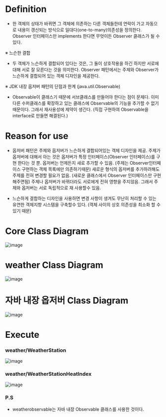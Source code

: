 
# Definition
- 한 객체의 상태가 바뀌면 그 객체에 의존하는 다른 객체들한테 연락이 가고 자동으로 내용이 갱신되는 방식으로 일대다(one-to-many)의존성을 정의한다. Observer 인터페이스만 implements 한다면 무엇이든 Observer 클래스가 될 수 있다.

※ 느슨한 결합 
- 두 객체가 느슨하게 결합되어 있다는 것은, 그 둘이 상호작용을 하긴 하지만 서로에 대해 서로 잘 모른다는 것을 의미한다. Observer 패턴에서는 주제와 Observer가 느슨하게 결합되어 있는 객체 디자인을 제공한다.

※ JDK 내장 옵저버 패턴의 단점과 한계 (java.util.Observable)
- Observable이 클래스기 때문에 서브클래스를 만들어야 한다는 점이 문제다. 이미 다른 수퍼클래스를 확장하고 있는 클래스에 Observable의 기능을 추가할 수 없기 때문이다. 그래서 재사용성에 제약이 생긴다. (직접 구현하여 Observable을 interface로 만들면 해결된다.)

# Reason for use
- 옵저버 패턴은 주제와 옵저버가 느슨하게 결합되어있는 객체 디자인을 제공. 주제가 옵저버에 대해서 아는 것은 옵저버가 특정 인터페이스(Observer 인터페이스)를 구현 한다는 것 뿐. 옵저버는 언제든지 새로 추가할 수 있음. (주제는 Observer인터페이스 구현하는 객체 목록에만 의존하기때문) 새로운 형식의 옵저버를 추가하려해도 주제를 전혀 변경할 필요가 없음. (새로운 클래스에서 Observer 인터페이스만 구현해주면됨) 주제나 옵저버가 바뀌더라도 서로에게 전혀 영향을 주지않음. 그래서 주제와 옵저버는 서로 독립적으로 재 사용할수 있음.

- 느슨하게 결합하는 디자인을 사용하면 변경 사항이 생겨도 무난히 처리할 수 있는 유연한 객체지향 시스템을 구축할수 있다. (객체 사이의 상호 의존성을 최소화 할 수 있기 때문)
# Core Class Diagram
![image](https://user-images.githubusercontent.com/21019088/49686448-1262b800-fb38-11e8-8eaa-423cb2efd4c9.png)
# weather Class Diagram
![image](https://user-images.githubusercontent.com/21019088/49686452-24445b00-fb38-11e8-85bf-59ac3a7bbd59.png)
# 자바 내장 옵저버 Class Diagram
![image](https://user-images.githubusercontent.com/21019088/49693297-2ba84a80-fbb2-11e8-947c-5c75257fb44f.png)
# Execute
### weather/WeatherStation
![image](https://user-images.githubusercontent.com/21019088/49686545-68842b00-fb39-11e8-8efe-2c0be004e80c.png)
### weather/WeatherStationHeatIndex
![image](https://user-images.githubusercontent.com/21019088/49686550-7a65ce00-fb39-11e8-9773-cc3d0395cb1e.png)
### P.S
<ul>
  <li>weatherobservable는 자바 내장 Observable 클래스를 사용한 것이다.</li></br>
</ul>
